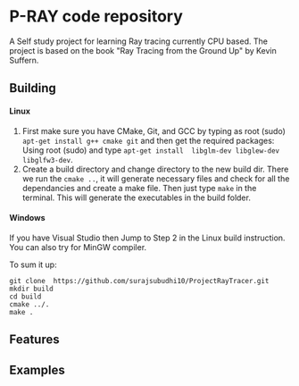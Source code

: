 # P-RAY code repository
A Self study project for learning Ray tracing currently CPU based.
The project is based on the book "Ray Tracing from the Ground Up" by Kevin Suffern.

## Building
#### Linux
1) First make sure you have CMake, Git, and GCC by typing as root (sudo) `apt-get install g++ cmake git` and then get the required packages:
Using root (sudo) and type `apt-get install  libglm-dev libglew-dev libglfw3-dev`.
2) Create a build directory and change directory to the new build dir. There we run the `cmake ..`, it will generate necessary files and check for all the dependancies and create a make file. Then just type `make` in the terminal. This will generate the executables in the build folder.

#### Windows
If you have Visual Studio then Jump to Step 2 in the Linux build instruction. You can also try for MinGW compiler.

To sum it up:
```
git clone  https://github.com/surajsubudhi10/ProjectRayTracer.git
mkdir build
cd build
cmake ../.
make .
```

## Features


## Examples
